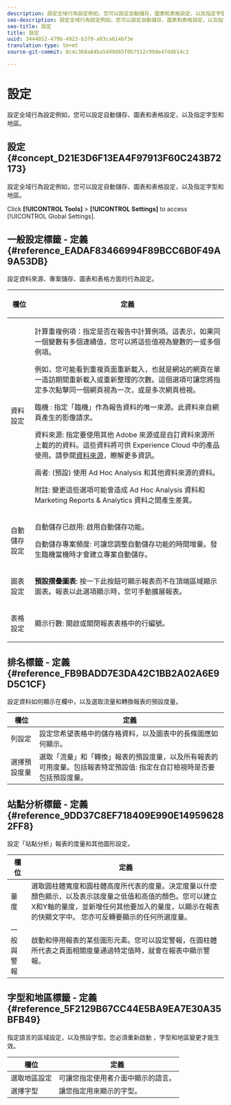 ```yaml
---
description: 設定全域行為設定例如，您可以設定自動儲存、圖表和表格設定，以及指定字型和地區。
seo-description: 設定全域行為設定例如，您可以設定自動儲存、圖表和表格設定，以及指定字型和地區。
seo-title: 設定
title: 設定
uuid: 3444052-479b-4923-b379-a03ca614bf3e
translation-type: tm+mt
source-git-commit: 8c4c368a84ba5499d85f0b7512c99de47ddb14c2

---
```



# 設定

設定全域行為設定例如，您可以設定自動儲存、圖表和表格設定，以及指定字型和地區。

## 設定 {#concept_D21E3D6F13EA4F97913F60C243B72173}

設定全域行為設定例如，您可以設定自動儲存、圖表和表格設定，以及指定字型和地區。

Click **[!UICONTROL Tools]** &gt; **[!UICONTROL Settings]** to access [!UICONTROL Global Settings].

## 一般設定標籤 - 定義 {#reference_EADAF83466994F89BCC6B0F49A9A53DB}

設定資料來源、專案儲存、圖表和表格方面的行為設定。

<!-- 

r_dsc_general_settings.xml

 -->

<table id="table_C18A0F1C9E214EB585A29801BA2400F8"> 
 <thead> 
  <tr> 
   <th colname="col1" class="entry"> <p>欄位 </p> </th> 
   <th colname="col2" class="entry"> <p>定義 </p> </th> 
  </tr> 
 </thead>
 <tbody> 
  <tr> 
   <td colname="col1"> <p> 資料設定 </p> </td> 
   <td colname="col2"> <p> <span class="uicontrol">計算重複例項</span>：指定是否在報告中計算例項。這表示，如果同一個變數有多個連續值，您可以將這些值視為變數的一或多個例項。 </p> <p>例如，您可能看到重複頁面重新載入，也就是網站的網頁在單一造訪期間重新載入或重新整理的次數。這個選項可讓您將指定多次點擊同一個網頁視為一次，或是多次網頁檢視。 </p> <p> <span class="uicontrol"> <span class="keyword">臨機</span> </span>: 指定<span class="keyword">「臨機」</span>作為報告資料的唯一來源。此資料來自網頁產生的影像請求。 </p> <p> <span class="uicontrol"><span class="keyword">資料來源</span></span>: 指定要使用其他 Adobe 來源或是自訂資料來源所上載的的資料。這些資料將可供 <span class="keyword">Experience Cloud</span> 中的產品使用。請參閱<a href="https://marketing.adobe.com/resources/help/en_US/sc/datasources/index.html"  >資料來源</a>，瞭解更多資訊。 </p> <p> <span class="uicontrol">兩者</span>: (預設) 使用 <span class="keyword">Ad Hoc Analysis</span> 和其他資料來源的資料。 </p> <p>附註: 變更這些選項可能會造成 <span class="keyword">Ad Hoc Analysis</span> 資料和 <span class="keyword">Marketing Reports &amp; Analytics 資料</span>之間產生差異。 </p> </td> 
  </tr> 
  <tr> 
   <td colname="col1"> <p> 自動儲存設定 </p> </td> 
   <td colname="col2"> <p> <span class="uicontrol">自動儲存已啟用</span>: 啟用自動儲存功能。 </p> <p> <span class="uicontrol">自動儲存專案頻度</span>: 可讓您調整自動儲存功能的時間增量。發生臨機當機時才會建立專案自動儲存。 </p> </td> 
  </tr> 
  <tr> 
   <td colname="col1"> <p> 圖表設定 </p> </td> 
   <td colname="col2"> <p><b>預設摺疊圖表</b>: 按一下此按鈕可顯示報表而不在頂端區域顯示圖表。報表以此選項顯示時，您可手動擴展報表。 </p> </td> 
  </tr> 
  <tr> 
   <td colname="col1"> <p> 表格設定 </p> </td> 
   <td colname="col2"> <p> <span class="uicontrol">顯示行數</span>: 開啟或關閉報表表格中的行編號。 </p> </td> 
  </tr> 
 </tbody> 
</table>

## 排名標籤 - 定義 {#reference_FB9BADD7E3DA42C1BB2A02A6E9D5C1CF}

設定資料如何顯示在欄中，以及選取流量和轉換報表的預設度量。

<!-- 

r_dsc_ranked_tab.xml

 -->

| 欄位 | 定義 |
|--- |--- |
| 列設定 | 設定您希望表格中的儲存格資料，以及圖表中的長條圖應如何顯示。 |
| 選擇預設度量 | 選取「流量」和「轉換」報表的預設度量，以及所有報表的可用度量。包括報表特定預設值: 指定在自訂檢視時是否要包括預設度量。 |

## 站點分析標籤 - 定義 {#reference_9DD37C8EF718409E990E149596282FF8}

設定「站點分析」報表的度量和其他圖形設定。

<!-- 

r_dsc_site_analysis_tab.xml

 -->

| 欄位 | 定義 |
|--- |--- |
| 量度 | 選取圓柱體寬度和圓柱體高度所代表的度量。決定度量以什麼顏色顯示，以及表示該度量之低值和高值的顏色。您可以建立X和Y軸的量度，並新增任何其他要加入的量度，以顯示在報表的快顯文字中。 您亦可反轉要顯示的任何所選度量。 |
| 一般與警報 | 啟動和停用報表的某些圖形元素。您可以設定警報，在圓柱體所代表之頁面相關度量通過特定值時，就會在報表中顯示警報。 |

## 字型和地區標籤 - 定義 {#reference_5F2129B67CC44E5BA9EA7E30A35BFB49}

指定語言的區域設定，以及預設字型。您必須重新啟動 ，字型和地區變更才能生效。

<!-- 

r_dsc_font_locale.xml

 -->

| 欄位 | 定義 |
|--- |--- |
| 選取地區設定 | 可讓您指定使用者介面中顯示的語言。 |
| 選擇字型 | 讓您指定用來顯示的字型。 |
